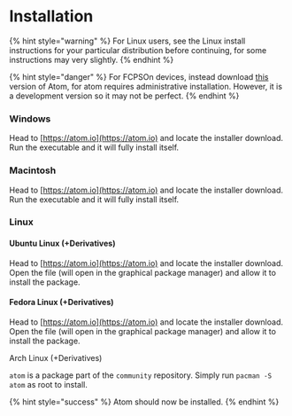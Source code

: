 # Installation

{% hint style="warning" %}
For Linux users, see the Linux install instructions for your particular distribution before continuing, for some instructions may very slightly.
{% endhint %}

{% hint style="danger" %}
For FCPSOn devices, instead download [this](https://portableapps.com/node/53227) version of Atom, for atom requires administrative installation. However, it is a development version so it may not be perfect.
{% endhint %}

### Windows

Head to [https://atom.io](https://atom.io) and locate the installer download. Run the executable and it will fully install itself.

### Macintosh

Head to [https://atom.io](https://atom.io) and locate the installer download. Run the executable and it will fully install itself.

### Linux

#### Ubuntu Linux \(+Derivatives\)

Head to [https://atom.io](https://atom.io) and locate the installer download. Open the file \(will open in the graphical package manager\) and allow it to install the package.

#### Fedora Linux \(+Derivatives\)

Head to [https://atom.io](https://atom.io) and locate the installer download. Open the file \(will open in the graphical package manager\) and allow it to install the package.

Arch Linux \(+Derivatives\)

`atom` is a package part of the `community` repository. Simply run `pacman -S atom` as root to install.

{% hint style="success" %}
Atom should now be installed.
{% endhint %}

